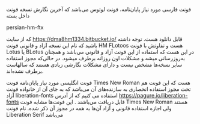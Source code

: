 فونت فارسی مورد نیاز پایان‌نامه، فونت لوتوس می‌باشد که آخرین نگارش نسخه فونت داخل بسته

persian-hm-ftx

که از سایت 
https://dma8hm1334.bitbucket.io/
قابل دانلود هست.
توجه داشته باشید که نام این نسخه آزاد و قانونی فونت 
HM FLotoos
هست و تفاوتش با فونت Lotus یا BLotus در این هست که استفاده از این فونت آزاد و قانونی می‌باشد و همچنان به‌روزرسانی میشه و مشکلات اون روزانه برطرف میشود. در حالی‌که مجوز استفاده سایر نسخه‌ها مشخص نیست و دارای مشکلات نگارشی زیادی هستند که سالهاست برطرف نشده‌اند.

فونت انگلیسی مورد نیاز پایان‌نامه فونت 
Times New Roman 
هست که این فونت هم تحت مجوز استفاده انحصاری به سازنده‌های آن می‌باشد که به جای آن از خانواده فونت آزاد 
liberation-fonts
استفاده می کنیم که از آدرس 
https://pagure.io/liberation-fonts
قابل دریافت می‌باشند . این فونت‌ها مشابه فونت 
Times New Roman 
هستند ولی اجازه استفاده قانونی و آزاد آن‌ها به همه در مجوز آن ذکر شده.
نام فونت 
Liberation Serif
می‌باشد